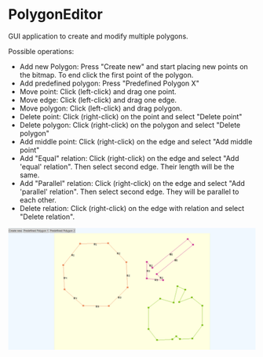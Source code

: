 # PolygonEditor
GUI application to create and modify multiple polygons.

Possible operations:
- Add new Polygon: Press "Create new" and start placing new points on the bitmap. To end click the first point of the polygon.
- Add predefined polygon: Press "Predefined Polygon X"
- Move point: Click (left-click) and drag one point.
- Move edge: Click (left-click) and drag one edge.
- Move polygon: Click (left-click) and drag polygon.
- Delete point: Click (right-click) on the point and select "Delete point"
- Delete polygon: Click (right-click) on the polygon and select "Delete polygon"
- Add middle point: Click (right-click) on the edge and select "Add middle point"
- Add "Equal" relation: Click (right-click) on the edge and select "Add 'equal' relation". Then select second edge. Their length will be the same.
- Add "Parallel" relation: Click (right-click) on the edge and select "Add 'parallel' relation". Then select second edge. They will be parallel to each other.
- Delete relation: Click (right-click) on the edge with relation and select "Delete relation".

![alt text](/example1.png)
